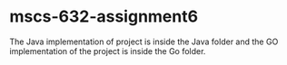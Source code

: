# mscs-632-assignment6

The Java implementation of project is inside the Java folder and the GO implementation of the project is inside the Go folder.
